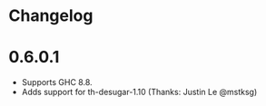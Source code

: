 Changelog
==========

# 0.6.0.1
- Supports GHC 8.8.
- Adds support for th-desugar-1.10 (Thanks: Justin Le @mstksg)
